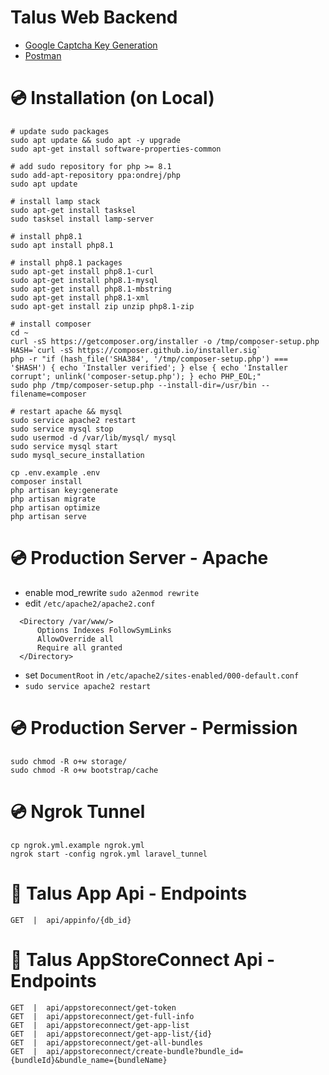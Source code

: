 # Talus Web Backend

- [Google Captcha Key Generation](https://www.google.com/recaptcha/admin/create)
- [Postman](https://www.postman.com)

# 💿 Installation (on Local)
```
# update sudo packages
sudo apt update && sudo apt -y upgrade
sudo apt-get install software-properties-common

# add sudo repository for php >= 8.1
sudo add-apt-repository ppa:ondrej/php
sudo apt update

# install lamp stack
sudo apt-get install tasksel
sudo tasksel install lamp-server

# install php8.1
sudo apt install php8.1

# install php8.1 packages
sudo apt-get install php8.1-curl
sudo apt-get install php8.1-mysql
sudo apt-get install php8.1-mbstring
sudo apt-get install php8.1-xml
sudo apt-get install zip unzip php8.1-zip

# install composer
cd ~
curl -sS https://getcomposer.org/installer -o /tmp/composer-setup.php
HASH=`curl -sS https://composer.github.io/installer.sig`
php -r "if (hash_file('SHA384', '/tmp/composer-setup.php') === '$HASH') { echo 'Installer verified'; } else { echo 'Installer corrupt'; unlink('composer-setup.php'); } echo PHP_EOL;"
sudo php /tmp/composer-setup.php --install-dir=/usr/bin --filename=composer

# restart apache && mysql
sudo service apache2 restart
sudo service mysql stop
sudo usermod -d /var/lib/mysql/ mysql
sudo service mysql start
sudo mysql_secure_installation

cp .env.example .env
composer install
php artisan key:generate
php artisan migrate
php artisan optimize
php artisan serve
```

# 💿 Production Server - Apache
- enable mod_rewrite ```sudo a2enmod rewrite```
- edit ```/etc/apache2/apache2.conf```
```
  <Directory /var/www/>
      Options Indexes FollowSymLinks
      AllowOverride all
      Require all granted
  </Directory>
```
- set ```DocumentRoot``` in ```/etc/apache2/sites-enabled/000-default.conf```
- ```sudo service apache2 restart```

# 💿 Production Server - Permission
```
sudo chmod -R o+w storage/
sudo chmod -R o+w bootstrap/cache
```

# 💿 Ngrok Tunnel
```
cp ngrok.yml.example ngrok.yml
ngrok start -config ngrok.yml laravel_tunnel
```

# 🔑 Talus App Api - Endpoints
```
GET  |  api/appinfo/{db_id}
```

# 🔑 Talus AppStoreConnect Api - Endpoints
```
GET  |  api/appstoreconnect/get-token
GET  |  api/appstoreconnect/get-full-info
GET  |  api/appstoreconnect/get-app-list
GET  |  api/appstoreconnect/get-app-list/{id}
GET  |  api/appstoreconnect/get-all-bundles
GET  |  api/appstoreconnect/create-bundle?bundle_id={bundleId}&bundle_name={bundleName}
```
